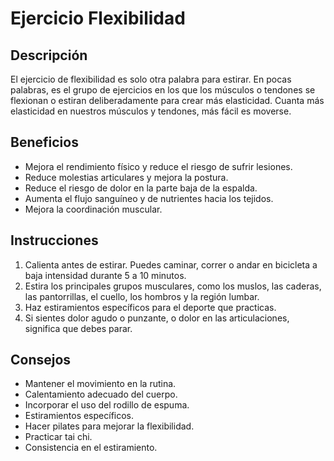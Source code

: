 # Ejercicio Flexibilidad

## Descripción
El ejercicio de flexibilidad es solo otra palabra para estirar. En pocas palabras, es el grupo de ejercicios en los que los músculos o tendones se flexionan o estiran deliberadamente para crear más elasticidad. Cuanta más elasticidad en nuestros músculos y tendones, más fácil es moverse.

## Beneficios
- Mejora el rendimiento físico y reduce el riesgo de sufrir lesiones.
- Reduce molestias articulares y mejora la postura.
- Reduce el riesgo de dolor en la parte baja de la espalda.
- Aumenta el flujo sanguíneo y de nutrientes hacia los tejidos.
- Mejora la coordinación muscular.

## Instrucciones
1. Calienta antes de estirar. Puedes caminar, correr o andar en bicicleta a baja intensidad durante 5 a 10 minutos. 
2. Estira los principales grupos musculares, como los muslos, las caderas, las pantorrillas, el cuello, los hombros y la región lumbar. 
3. Haz estiramientos específicos para el deporte que practicas. 
4. Si sientes dolor agudo o punzante, o dolor en las articulaciones, significa que debes parar. 

## Consejos
- Mantener el movimiento en la rutina.
- Calentamiento adecuado del cuerpo.
- Incorporar el uso del rodillo de espuma.
- Estiramientos específicos.
- Hacer pilates para mejorar la flexibilidad.
- Practicar tai chi.
- Consistencia en el estiramiento.
